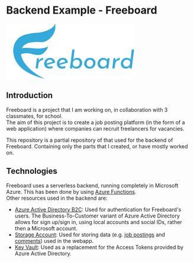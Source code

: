 # Backend Example - Freeboard
![Freeboard Banner](Images/Freeboard-Banner.png)
## Introduction
Freeboard is a project that I am working on, in collaboration with 3 classmates, for school.  
The aim of this project is to create a job posting platform (in the form of a web application) where companies can recruit freelancers for vacancies.

This repository is a partial repository of that used for the backend of Freeboard. Containing only the parts that I created, or have mostly worked on.

## Technologies
Freeboard uses a serverless backend, running completely in Microsoft Azure. This has been done by using [Azure Functions](https://docs.microsoft.com/en-us/azure/azure-functions/functions-overview).  
Other resources used in the backend are:
- [Azure Active Directory B2C](https://docs.microsoft.com/en-us/azure/active-directory-b2c/overview): Used for authentication for Freeboard's users. The Business-To-Customer variant of Azure Active Directory allows for sign up/sign in, using local accounts and social IDs, rather then a Microsoft account.
- [Storage Account](https://docs.microsoft.com/en-us/azure/storage/common/storage-account-overview): Used for storing data (e.g. [job postings](BackendExample/Models/Post.cs) and [comments](BackendExample/Models/Comment.cs)) used in the webapp.
- [Key Vault](https://docs.microsoft.com/en-us/azure/key-vault/general/overview): Used as a replacement for the Access Tokens provided by Azure Active Directory.
